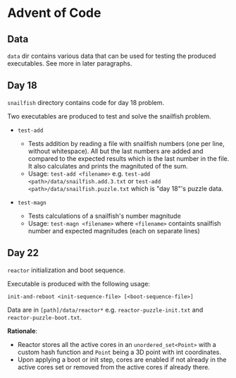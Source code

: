 # Advent of Code

## Data

`data` dir contains various data that can be used for testing the produced
executables. See more in later paragraphs.

## Day 18

`snailfish` directory contains code for day 18 problem.

Two executables are produced to test and solve the snailfish problem.

* `test-add`

  * Tests addition by reading a file with snailfish numbers (one per line,
    without whitespace). All but the  last numbers are added and compared
    to the expected results which is the last number in the file. It also
    calculates and prints the magnituted of the sum.
  * Usage: `test-add <filename>` e.g. `test-add <path>/data/snailfish.add.3.txt`
    or `test-add <path>/data/snailfish.puzzle.txt` which is "day 18"'s puzzle
    data.

* `test-magn`

  * Tests calculations of a snailfish's number magnitude
  * Usage: `test-magn <filename>` where `<filename>` containts snailfish
    number and expected magnitudes (each on separate lines)

## Day 22

`reactor` initialization and boot sequence.

Executable is produced with the following usage:

`init-and-reboot <init-sequence-file> [<boot-sequence-file>]`

Data are in `[path]/data/reactor*` e.g. `reactor-puzzle-init.txt` and
`reactor-puzzle-boot.txt`.

**Rationale**:

* Reactor stores all the active cores in an `unordered_set<Point>` with
  a custom hash function and `Point` being a 3D point with int coordinates.
* Upon applying a boot or init step, cores are enabled if not already in
  the active cores set or removed from the active cores if already there.


